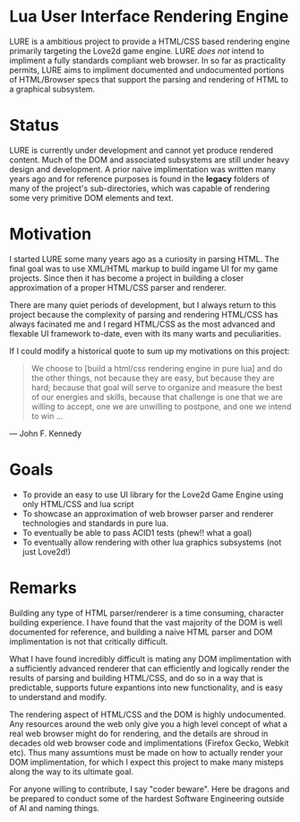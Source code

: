 # Lua User Interface Rendering Engine

LURE is a ambitious project to provide a HTML/CSS based rendering engine primarily targeting the Love2d game engine. LURE *does not* intend to impliment a fully standards compliant web browser. In so far as practicality permits, LURE aims to impliment documented and undocumented portions of HTML/Browser specs that support the parsing and rendering of HTML to a graphical subsystem.

# Status

LURE is currently under development and cannot yet produce rendered content. Much of the DOM and associated subsystems are still under heavy design and development. A prior naive implimentation was written many years ago and for reference purposes is found in the __legacy__ folders of many of the project's sub-directories, which was capable of rendering some very primitive DOM elements and text.

# Motivation

I started LURE some many years ago as a curiosity in parsing HTML. The final goal was to use XML/HTML markup to build ingame UI for my game projects. Since then it has become a project in building a closer approximation of a proper HTML/CSS parser and renderer. 

There are many quiet periods of development, but I always return to this project because the complexity of parsing and rendering HTML/CSS has always facinated me and I regard HTML/CSS as the most advanced and flexable UI framework to-date, even with its many warts and peculiarities.

If I could modify a historical quote to sum up my motivations on this project:

> We choose to [build a html/css rendering engine in pure lua] and do the other things, not because they are easy, but because they are hard; because that goal will serve to organize and measure the best of our energies and skills, because that challenge is one that we are willing to accept, one we are unwilling to postpone, and one we intend to win ...

― John F. Kennedy

# Goals

* To provide an easy to use UI library for the Love2d Game Engine using only HTML/CSS and lua script
* To showcase an approximation of web browser parser and renderer technologies and standards in pure lua.
* To eventually be able to pass ACID1 tests (phew!! what a goal)
* To eventually allow rendering with other lua graphics subsystems (not just Love2d!)

# Remarks

Building any type of HTML parser/renderer is a time consuming, character building experience. I have found that the vast majority of the DOM is well documented for reference, and building a naive HTML parser and DOM implimentation is not that critically difficult.

What I have found incredibly difficult is mating any DOM implimentation with a sufficiently advanced renderer that can efficiently and logically render the results of parsing and building HTML/CSS, and do so in a way that is predictable, supports future expantions into new functionality, and is easy to understand and modify.

The rendering aspect of HTML/CSS and the DOM is highly undocumented. Any resources around the web only give you a high level concept of what a real web browser might do for rendering, and the details are shroud in decades old web browser code and implimentations (Firefox Gecko, Webkit etc). Thus many assumtions must be made on how to actually render your DOM implimentation, for which I expect this project to make many misteps along the way to its ultimate goal.

For anyone willing to contribute, I say "coder beware". Here be dragons and be prepared to conduct some of the hardest Software Engineering outside of AI and naming things.